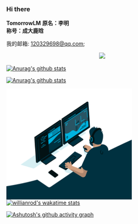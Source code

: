 ### Hi there 

**TomorrowLM**
**原名：李明 <br/>
称号：成大鹿晗<br/>**

 我的邮箱: [120329698@qq.com](mailto:120329698@qq.com);
 
 <p align="center">
  <img src="https://github-readme-stats.vercel.app/api?username=TomorrowLM&show_icons=true&&theme=radical"/>
</p>

[![Anurag's github stats](https://github-readme-stats.vercel.app/api?username=TomorrowLM&show_icons=true&theme=radical)](https://github.com/anuraghazra/github-readme-stats)

[![Anurag's github stats](https://github-readme-stats.vercel.app/api/top-langs/?username=TomorrowLM&layout=compact&hide=html&theme=dark)](https://github.com/anuraghazra/github-readme-stats) 

<img align="left" alt="GIF" src="https://github.com/likaia/likaia/blob/main/code.gif" width="330" height="290" />

[![willianrod's wakatime stats](https://github-readme-stats.vercel.app/api/wakatime?username=TomorrowLM)](https://github.com/anuraghazra/github-readme-stats)

[![Ashutosh's github activity graph](https://activity-graph.herokuapp.com/graph?username=TomorrowLM&theme=dracula)](https://github.com/ashutosh00710/github-readme-activity-graph)
